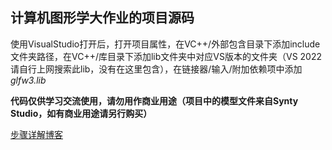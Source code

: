 ## 计算机图形学大作业的项目源码

使用VisualStudio打开后，打开项目属性，在VC++/外部包含目录下添加include文件夹路径，在VC++/库目录下添加lib文件夹中对应VS版本的文件夹（VS 2022请自行上网搜索此lib，没有在这里包含），在链接器/输入/附加依赖项中添加*glfw3.lib*

**代码仅供学习交流使用，请勿用作商业用途（项目中的模型文件来自Synty Studio，如有商业用途请另行购买）**

[步骤详解博客](https://yzs020220.github.io/2022/12/28/%E8%AE%A1%E7%AE%97%E6%9C%BA%E5%9B%BE%E5%BD%A2%E5%AD%A6%E5%A4%A7%E4%BD%9C%E4%B8%9A/)
